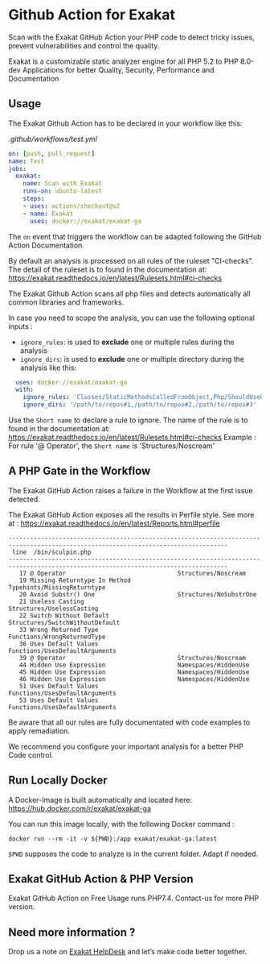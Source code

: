 # Github Action for Exakat

Scan with the Exakat GitHub Action your PHP code to detect tricky issues, prevent vulnerabilities and control the quality.

Exakat is a customizable static analyzer engine for all PHP 5.2 to PHP 8.0-dev Applications for better Quality, Security, Performance and Documentation


## Usage
The Exakat Github Action has to be declared in your workflow like this:

_.github/workflows/test.yml_

```yaml
on: [push, pull_request]
name: Test
jobs:
  exakat:
    name: Scan with Exakat
    runs-on: ubuntu-latest
    steps:
    - uses: actions/checkout@v2
    - name: Exakat
      uses: docker://exakat/exakat-ga
```

The `on` event that triggers the workflow can be adapted following the GitHub Action Documentation.

By default an analysis is processed on all rules of the ruleset "CI-checks". The detail of the ruleset is to found in the documentation at: 
https://exakat.readthedocs.io/en/latest/Rulesets.html#ci-checks

The Exakat Github Action scans all php files and detects automatically all common libraries and frameworks.

In case you need to scope the analysis, you can use the following optional inputs : 
- `ignore_rules`: is used to **exclude** one or multiple rules during the analysis
- `ignore_dirs`: is used to **exclude** one or multiple directory during the analysis
like this:


```yaml
  uses: docker://exakat/exakat-ga
  with:
    ignore_rules: 'Classes/StaticMethodsCalledFromObject,Php/ShouldUseCoalesce,Functions/UsesDefaultArguments'
    ignore_dirs: '/path/to/repos#1,/path/to/repos#2,/path/to/repos#3'
```

Use the `Short name` to declare a rule to ignore. The name of the rule is to found in the documentation at: 
https://exakat.readthedocs.io/en/latest/Rulesets.html#ci-checks
Example : For rule '@ Operator', the `Short name` is 'Structures/Noscream'

## A PHP Gate in the Workflow
The Exakat GitHub Action raises a failure in the Workflow at the first issue detected. 

The Exakat GitHub Action exposes all the results in Perfile style.
See more at : https://exakat.readthedocs.io/en/latest/Reports.html#perfile


```
-----------------------------------------------------------------------------------------------------------------------------------
 line  /bin/sculpin.php
-----------------------------------------------------------------------------------------------------------------------------------
   17 @ Operator                               Structures/Noscream                     
   19 Missing Returntype In Method             Typehints/MissingReturntype             
   20 Avoid Substr() One                       Structures/NoSubstrOne                  
   21 Useless Casting                          Structures/UselessCasting               
   22 Switch Without Default                   Structures/SwitchWithoutDefault         
   33 Wrong Returned Type                      Functions/WrongReturnedType             
   36 Uses Default Values                      Functions/UsesDefaultArguments          
   39 @ Operator                               Structures/Noscream                     
   44 Hidden Use Expression                    Namespaces/HiddenUse                    
   45 Hidden Use Expression                    Namespaces/HiddenUse                    
   46 Hidden Use Expression                    Namespaces/HiddenUse                    
   51 Uses Default Values                      Functions/UsesDefaultArguments          
   53 Uses Default Values                      Functions/UsesDefaultArguments 
```
Be aware that all our rules are fully documentated with code examples to apply remadiation.

We recommend you configure your important analysis for a better PHP Code control.

## Run Locally Docker 
A Docker-Image is built automatically and located here:
https://hub.docker.com/r/exakat/exakat-ga

You can run this image locally, with the following Docker command : 

`docker run --rm -it -v ${PWD}:/app exakat/exakat-ga:latest`

`$PWD` supposes the code to analyze is in the current folder. Adapt if needed.

## Exakat GitHub Action & PHP Version
Exakat GitHub Action on Free Usage runs PHP7.4. Contact-us for more PHP version.

## Need more information ?
 Drop us a note on [Exakat HelpDesk](https://exakat.zendesk.com/hc/en-us/requests/new) and let’s make code better together.